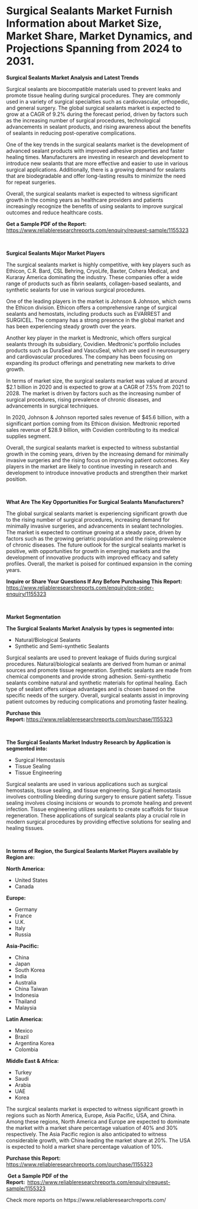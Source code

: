 <p><h1>Surgical Sealants Market Furnish Information about Market Size, Market Share, Market Dynamics, and Projections Spanning from 2024 to 2031.</h1></p><p><strong>Surgical Sealants Market Analysis and Latest Trends</strong></p>
<p><p>Surgical sealants are biocompatible materials used to prevent leaks and promote tissue healing during surgical procedures. They are commonly used in a variety of surgical specialties such as cardiovascular, orthopedic, and general surgery. The global surgical sealants market is expected to grow at a CAGR of 9.2% during the forecast period, driven by factors such as the increasing number of surgical procedures, technological advancements in sealant products, and rising awareness about the benefits of sealants in reducing post-operative complications.</p><p>One of the key trends in the surgical sealants market is the development of advanced sealant products with improved adhesive properties and faster healing times. Manufacturers are investing in research and development to introduce new sealants that are more effective and easier to use in various surgical applications. Additionally, there is a growing demand for sealants that are biodegradable and offer long-lasting results to minimize the need for repeat surgeries.</p><p>Overall, the surgical sealants market is expected to witness significant growth in the coming years as healthcare providers and patients increasingly recognize the benefits of using sealants to improve surgical outcomes and reduce healthcare costs.</p></p>
<p><strong>Get a Sample PDF of the Report:&nbsp;</strong> <a href="https://www.reliableresearchreports.com/enquiry/request-sample/1155323">https://www.reliableresearchreports.com/enquiry/request-sample/1155323</a></p>
<p>&nbsp;</p>
<p><strong>Surgical Sealants Major Market Players</strong></p>
<p><p>The surgical sealants market is highly competitive, with key players such as Ethicon, C.R. Bard, CSL Behring, CryoLife, Baxter, Cohera Medical, and Kuraray America dominating the industry. These companies offer a wide range of products such as fibrin sealants, collagen-based sealants, and synthetic sealants for use in various surgical procedures.</p><p>One of the leading players in the market is Johnson & Johnson, which owns the Ethicon division. Ethicon offers a comprehensive range of surgical sealants and hemostats, including products such as EVARREST and SURGICEL. The company has a strong presence in the global market and has been experiencing steady growth over the years.</p><p>Another key player in the market is Medtronic, which offers surgical sealants through its subsidiary, Covidien. Medtronic's portfolio includes products such as DuraSeal and VascuSeal, which are used in neurosurgery and cardiovascular procedures. The company has been focusing on expanding its product offerings and penetrating new markets to drive growth.</p><p>In terms of market size, the surgical sealants market was valued at around $2.1 billion in 2020 and is expected to grow at a CAGR of 7.5% from 2021 to 2028. The market is driven by factors such as the increasing number of surgical procedures, rising prevalence of chronic diseases, and advancements in surgical techniques.</p><p>In 2020, Johnson & Johnson reported sales revenue of $45.6 billion, with a significant portion coming from its Ethicon division. Medtronic reported sales revenue of $28.9 billion, with Covidien contributing to its medical supplies segment.</p><p>Overall, the surgical sealants market is expected to witness substantial growth in the coming years, driven by the increasing demand for minimally invasive surgeries and the rising focus on improving patient outcomes. Key players in the market are likely to continue investing in research and development to introduce innovative products and strengthen their market position.</p></p>
<p>&nbsp;</p>
<p><strong>What Are The Key Opportunities For Surgical Sealants Manufacturers?</strong></p>
<p><p>The global surgical sealants market is experiencing significant growth due to the rising number of surgical procedures, increasing demand for minimally invasive surgeries, and advancements in sealant technologies. The market is expected to continue growing at a steady pace, driven by factors such as the growing geriatric population and the rising prevalence of chronic diseases. The future outlook for the surgical sealants market is positive, with opportunities for growth in emerging markets and the development of innovative products with improved efficacy and safety profiles. Overall, the market is poised for continued expansion in the coming years.</p></p>
<p><strong>Inquire or Share Your Questions If Any Before Purchasing This Report:</strong> <a href="https://www.reliableresearchreports.com/enquiry/pre-order-enquiry/1155323">https://www.reliableresearchreports.com/enquiry/pre-order-enquiry/1155323</a></p>
<p>&nbsp;</p>
<p><strong>Market Segmentation</strong></p>
<p><strong>The Surgical Sealants Market Analysis by types is segmented into:</strong></p>
<p><ul><li>Natural/Biological Sealants</li><li>Synthetic and Semi-synthetic Sealants</li></ul></p>
<p><p>Surgical sealants are used to prevent leakage of fluids during surgical procedures. Natural/biological sealants are derived from human or animal sources and promote tissue regeneration. Synthetic sealants are made from chemical components and provide strong adhesion. Semi-synthetic sealants combine natural and synthetic materials for optimal healing. Each type of sealant offers unique advantages and is chosen based on the specific needs of the surgery. Overall, surgical sealants assist in improving patient outcomes by reducing complications and promoting faster healing.</p></p>
<p><strong>Purchase this Report:&nbsp;</strong><a href="https://www.reliableresearchreports.com/purchase/1155323">https://www.reliableresearchreports.com/purchase/1155323</a></p>
<p>&nbsp;</p>
<p><strong>The Surgical Sealants Market Industry Research by Application is segmented into:</strong></p>
<p><ul><li>Surgical Hemostasis</li><li>Tissue Sealing</li><li>Tissue Engineering</li></ul></p>
<p><p>Surgical sealants are used in various applications such as surgical hemostasis, tissue sealing, and tissue engineering. Surgical hemostasis involves controlling bleeding during surgery to ensure patient safety. Tissue sealing involves closing incisions or wounds to promote healing and prevent infection. Tissue engineering utilizes sealants to create scaffolds for tissue regeneration. These applications of surgical sealants play a crucial role in modern surgical procedures by providing effective solutions for sealing and healing tissues.</p></p>
<p>&nbsp;</p>
<p><strong>In terms of Region, the Surgical Sealants Market Players available by Region are:</strong></p>
<p>
    <p> <strong> North America: </strong>
        <ul>
            <li>United States</li>
            <li>Canada</li>
        </ul>
        </p> 
    <p> <strong> Europe: </strong>
        <ul>
            <li>Germany</li>
            <li>France</li>
            <li>U.K.</li>
            <li>Italy</li>
            <li>Russia</li>
        </ul>
        </p> 
    <p> <strong> Asia-Pacific: </strong>
        <ul>
            <li>China</li>
            <li>Japan</li>
            <li>South Korea</li>
            <li>India</li>
            <li>Australia</li>
            <li>China Taiwan</li>
            <li>Indonesia</li>
            <li>Thailand</li>
            <li>Malaysia</li>
        </ul>
        </p> 
    <p> <strong> Latin America: </strong>
        <ul>
            <li>Mexico</li>
            <li>Brazil</li>
            <li>Argentina Korea</li>
            <li>Colombia</li>
        </ul>
        </p> 
    <p> <strong> Middle East & Africa: </strong>
        <ul>
            <li>Turkey</li>
            <li>Saudi</li>
            <li>Arabia</li>
            <li>UAE</li>
            <li>Korea</li>
        </ul>
    </p>
    </p>
<p><p>The surgical sealants market is expected to witness significant growth in regions such as North America, Europe, Asia Pacific, USA, and China. Among these regions, North America and Europe are expected to dominate the market with a market share percentage valuation of 40% and 30% respectively. The Asia Pacific region is also anticipated to witness considerable growth, with China leading the market share at 20%. The USA is expected to hold a market share percentage valuation of 10%.</p></p>
<p><strong>Purchase this Report: </strong><a href="https://www.reliableresearchreports.com/purchase/1155323">https://www.reliableresearchreports.com/purchase/1155323</a></p>
<p>&nbsp;<strong>Get a Sample PDF of the Report:&nbsp;&nbsp;</strong><a href="https://www.reliableresearchreports.com/enquiry/request-sample/1155323">https://www.reliableresearchreports.com/enquiry/request-sample/1155323</a></p>
<p><strong></strong></p>
<p>Check more reports on https://www.reliableresearchreports.com/</p>